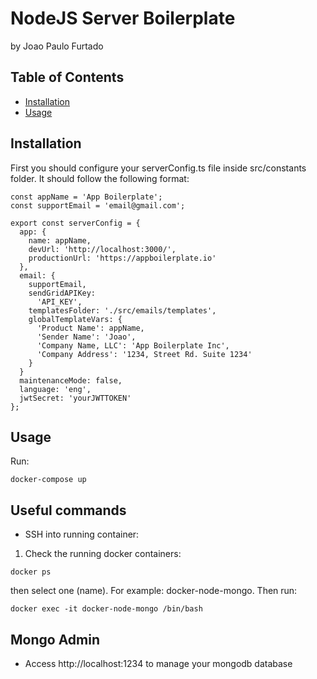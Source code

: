 # NodeJS Server Boilerplate

by Joao Paulo Furtado

## Table of Contents

- [Installation](#installation)
- [Usage](#usage)

## Installation

First you should configure your serverConfig.ts file inside src/constants folder. It should follow the following format:

```
const appName = 'App Boilerplate';
const supportEmail = 'email@gmail.com';

export const serverConfig = {
  app: {
    name: appName,
    devUrl: 'http://localhost:3000/',
    productionUrl: 'https://appboilerplate.io'
  },
  email: {
    supportEmail,
    sendGridAPIKey:
      'API_KEY',
    templatesFolder: './src/emails/templates',
    globalTemplateVars: {
      'Product Name': appName,
      'Sender Name': 'Joao',
      'Company Name, LLC': 'App Boilerplate Inc',
      'Company Address': '1234, Street Rd. Suite 1234'
    }
  }
  maintenanceMode: false,
  language: 'eng',
  jwtSecret: 'yourJWTTOKEN'
};
```

## Usage

Run:

```
docker-compose up

```

## Useful commands

- SSH into running container:

1. Check the running docker containers:

```
docker ps
```

then select one (name). For example: docker-node-mongo. Then run:

```
docker exec -it docker-node-mongo /bin/bash
```

## Mongo Admin

- Access http://localhost:1234 to manage your mongodb database
